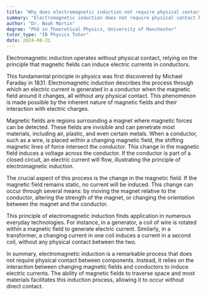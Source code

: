 ```yaml
---
title: "Why does electromagnetic induction not require physical contact?"
summary: "Electromagnetic induction does not require physical contact because it is based on the principle of magnetic fields inducing electric currents."
author: "Dr. Noah Martin"
degree: "PhD in Theoretical Physics, University of Manchester"
tutor_type: "IB Physics Tutor"
date: 2024-08-31
---
```


Electromagnetic induction operates without physical contact, relying on the principle that magnetic fields can induce electric currents in conductors.

This fundamental principle in physics was first discovered by Michael Faraday in 1831. Electromagnetic induction describes the process through which an electric current is generated in a conductor when the magnetic field around it changes, all without any physical contact. This phenomenon is made possible by the inherent nature of magnetic fields and their interaction with electric charges.

Magnetic fields are regions surrounding a magnet where magnetic forces can be detected. These fields are invisible and can penetrate most materials, including air, plastic, and even certain metals. When a conductor, such as a wire, is placed within a changing magnetic field, the shifting magnetic lines of force intersect the conductor. This change in the magnetic field induces a voltage across the conductor. If the conductor is part of a closed circuit, an electric current will flow, illustrating the principle of electromagnetic induction.

The crucial aspect of this process is the change in the magnetic field. If the magnetic field remains static, no current will be induced. This change can occur through several means: by moving the magnet relative to the conductor, altering the strength of the magnet, or changing the orientation between the magnet and the conductor.

This principle of electromagnetic induction finds application in numerous everyday technologies. For instance, in a generator, a coil of wire is rotated within a magnetic field to generate electric current. Similarly, in a transformer, a changing current in one coil induces a current in a second coil, without any physical contact between the two.

In summary, electromagnetic induction is a remarkable process that does not require physical contact between components. Instead, it relies on the interaction between changing magnetic fields and conductors to induce electric currents. The ability of magnetic fields to traverse space and most materials facilitates this induction process, allowing it to occur without direct contact.
    